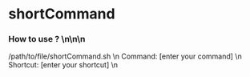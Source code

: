 # shortCommand


### How to use ? \n\n\n

/path/to/file/shortCommand.sh \n
Command: [enter your command] \n
Shortcut: [enter your shortcut] \n
